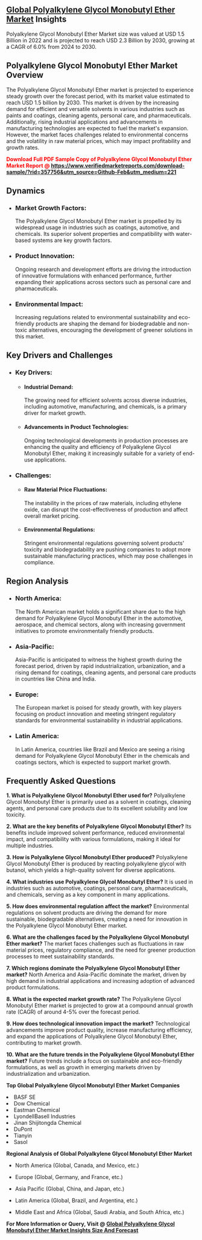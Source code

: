 <h2><a href="https://www.verifiedmarketreports.com/download-sample/?rid=357756&amp;utm_source=Github&amp;utm_medium=221" target="_blank">Global Polyalkylene Glycol Monobutyl Ether Market</a> Insights</h2><p>Polyalkylene Glycol Monobutyl Ether Market size was valued at USD 1.5 Billion in 2022 and is projected to reach USD 2.3 Billion by 2030, growing at a CAGR of 6.0% from 2024 to 2030.</p><p> <h2>Polyalkylene Glycol Monobutyl Ether Market Overview</h2> <p>The Polyalkylene Glycol Monobutyl Ether market is projected to experience steady growth over the forecast period, with its market value estimated to reach USD 1.5 billion by 2030. This market is driven by the increasing demand for efficient and versatile solvents in various industries such as paints and coatings, cleaning agents, personal care, and pharmaceuticals. Additionally, rising industrial applications and advancements in manufacturing technologies are expected to fuel the market's expansion. However, the market faces challenges related to environmental concerns and the volatility in raw material prices, which may impact profitability and growth rates.</p> <p><strong><p><span class=""><span style="color: #ff0000;"><strong>Download Full PDF Sample Copy of Polyalkylene Glycol Monobutyl Ether Market Report</strong> @ </span><a href="https://www.verifiedmarketreports.com/download-sample/?rid=357756&amp;utm_source=Github-Feb&amp;utm_medium=221" target="_blank">https://www.verifiedmarketreports.com/download-sample/?rid=357756&amp;utm_source=Github-Feb&amp;utm_medium=221</a></span></p></strong></p> <h2>Dynamics</h2> <ul> <li><h3>Market Growth Factors:</h3> The Polyalkylene Glycol Monobutyl Ether market is propelled by its widespread usage in industries such as coatings, automotive, and chemicals. Its superior solvent properties and compatibility with water-based systems are key growth factors.</li> <li><h3>Product Innovation:</h3> Ongoing research and development efforts are driving the introduction of innovative formulations with enhanced performance, further expanding their applications across sectors such as personal care and pharmaceuticals.</li> <li><h3>Environmental Impact:</h3> Increasing regulations related to environmental sustainability and eco-friendly products are shaping the demand for biodegradable and non-toxic alternatives, encouraging the development of greener solutions in this market.</li> </ul> <h2>Key Drivers and Challenges</h2> <ul> <li><h3>Key Drivers:</h3> <ul> <li><h4>Industrial Demand:</h4> The growing need for efficient solvents across diverse industries, including automotive, manufacturing, and chemicals, is a primary driver for market growth.</li> <li><h4>Advancements in Product Technologies:</h4> Ongoing technological developments in production processes are enhancing the quality and efficiency of Polyalkylene Glycol Monobutyl Ether, making it increasingly suitable for a variety of end-use applications.</li> </ul> </li> <li><h3>Challenges:</h3> <ul> <li><h4>Raw Material Price Fluctuations:</h4> The instability in the prices of raw materials, including ethylene oxide, can disrupt the cost-effectiveness of production and affect overall market pricing.</li> <li><h4>Environmental Regulations:</h4> Stringent environmental regulations governing solvent products' toxicity and biodegradability are pushing companies to adopt more sustainable manufacturing practices, which may pose challenges in compliance.</li> </ul> </li> </ul> <h2>Region Analysis</h2> <ul> <li><h3>North America:</h3> The North American market holds a significant share due to the high demand for Polyalkylene Glycol Monobutyl Ether in the automotive, aerospace, and chemical sectors, along with increasing government initiatives to promote environmentally friendly products.</li> <li><h3>Asia-Pacific:</h3> Asia-Pacific is anticipated to witness the highest growth during the forecast period, driven by rapid industrialization, urbanization, and a rising demand for coatings, cleaning agents, and personal care products in countries like China and India.</li> <li><h3>Europe:</h3> The European market is poised for steady growth, with key players focusing on product innovation and meeting stringent regulatory standards for environmental sustainability in industrial applications.</li> <li><h3>Latin America:</h3> In Latin America, countries like Brazil and Mexico are seeing a rising demand for Polyalkylene Glycol Monobutyl Ether in the chemicals and coatings sectors, which is expected to support market growth.</li> </ul> <h2>Frequently Asked Questions</h2> <p><strong>1. What is Polyalkylene Glycol Monobutyl Ether used for?</strong> Polyalkylene Glycol Monobutyl Ether is primarily used as a solvent in coatings, cleaning agents, and personal care products due to its excellent solubility and low toxicity.</p> <p><strong>2. What are the key benefits of Polyalkylene Glycol Monobutyl Ether?</strong> Its benefits include improved solvent performance, reduced environmental impact, and compatibility with various formulations, making it ideal for multiple industries.</p> <p><strong>3. How is Polyalkylene Glycol Monobutyl Ether produced?</strong> Polyalkylene Glycol Monobutyl Ether is produced by reacting polyalkylene glycol with butanol, which yields a high-quality solvent for diverse applications.</p> <p><strong>4. What industries use Polyalkylene Glycol Monobutyl Ether?</strong> It is used in industries such as automotive, coatings, personal care, pharmaceuticals, and chemicals, serving as a key component in many applications.</p> <p><strong>5. How does environmental regulation affect the market?</strong> Environmental regulations on solvent products are driving the demand for more sustainable, biodegradable alternatives, creating a need for innovation in the Polyalkylene Glycol Monobutyl Ether market.</p> <p><strong>6. What are the challenges faced by the Polyalkylene Glycol Monobutyl Ether market?</strong> The market faces challenges such as fluctuations in raw material prices, regulatory compliance, and the need for greener production processes to meet sustainability standards.</p> <p><strong>7. Which regions dominate the Polyalkylene Glycol Monobutyl Ether market?</strong> North America and Asia-Pacific dominate the market, driven by high demand in industrial applications and increasing adoption of advanced product formulations.</p> <p><strong>8. What is the expected market growth rate?</strong> The Polyalkylene Glycol Monobutyl Ether market is projected to grow at a compound annual growth rate (CAGR) of around 4-5% over the forecast period.</p> <p><strong>9. How does technological innovation impact the market?</strong> Technological advancements improve product quality, increase manufacturing efficiency, and expand the applications of Polyalkylene Glycol Monobutyl Ether, contributing to market growth.</p> <p><strong>10. What are the future trends in the Polyalkylene Glycol Monobutyl Ether market?</strong> Future trends include a focus on sustainable and eco-friendly formulations, as well as growth in emerging markets driven by industrialization and urbanization.</p> </p><p><strong>Top Global Polyalkylene Glycol Monobutyl Ether Market Companies</strong></p><div data-test-id=""><p><li>BASF SE</li><li> Dow Chemical</li><li> Eastman Chemical</li><li> LyondellBasell Industries</li><li> Jinan Shijitongda Chemical</li><li> DuPont</li><li> Tianyin</li><li> Sasol</li></p><div><strong>Regional Analysis of&nbsp;Global Polyalkylene Glycol Monobutyl Ether Market</strong></div><ul><li dir="ltr"><p dir="ltr">North America&nbsp;(Global, Canada, and Mexico, etc.)</p></li><li dir="ltr"><p dir="ltr">Europe (Global, Germany, and France, etc.)</p></li><li dir="ltr"><p dir="ltr">Asia Pacific&nbsp;(Global, China, and Japan, etc.)</p></li><li dir="ltr"><p dir="ltr">Latin America&nbsp;(Global, Brazil, and Argentina, etc.)</p></li><li dir="ltr">Middle East and Africa&nbsp;(Global, Saudi Arabia, and South Africa, etc.)</li></ul><p><strong>For More Information or Query, Visit @&nbsp;</strong><strong><a href="https://www.verifiedmarketreports.com/product/polyalkylene-glycol-monobutyl-ether-market/?utm_source=Github&amp;utm_medium=221" target="_blank">Global Polyalkylene Glycol Monobutyl Ether Market Insights Size And Forecast</a></strong></p></div>
